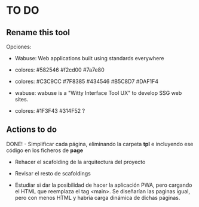 # TO DO

## Rename this tool

Opciones:

- Wabuse: Web applications built using standards everywhere
- colores: #582546 #f2cd00 #7a7e80
- colores: #C3C9CC #7F8385 #434546 #B5C8D7 #DAF1F4

- wabuse: wabuse is a "Witty Interface Tool UX" to develop SSG web sites.
- colores: #1F3F43 #314F52 ?

## Actions to do

DONE! - Simplificar cada página, eliminando la carpeta **tpl** e incluyendo ese código en los ficheros de **page**

- Rehacer el scafolding de la arquitectura del proyecto

- Revisar el resto de scafoldings

- Estudiar si dar la posibilidad de hacer la aplicación PWA, pero cargando el HTML que reemplaza el tag &lt;main&gt;. Se diseñarían las paginas igual, pero con menos HTML y habría carga dinámica de dichas páginas.
